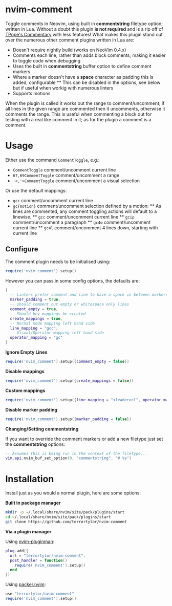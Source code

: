 # nvim-comment

Toggle comments in Neovim, using built in **commentstring** filetype option; written in Lua.
Without a doubt this plugin **is not required** and is a rip off of [TPope's Commentary](https://github.com/tpope/vim-commentary) with less features! What makes this plugin stand out over the numerous other comment plugins written in Lua are:

* Doesn't require nightly build (works on NeoVim 0.4.x)
* Comments each line, rather than adds block comments; making it easier to toggle code when debugging
* Uses the built in **commentstring** buffer option to define comment markers
* Where a marker doesn't have a **space** character as padding this is added, configurable
** This can be disabled in the options, see below but if useful when workig with numerous linters
* Supports motions

When the plugin is called it works out the range to comment/uncomment; if all lines in the given range are commented then it uncomments, otherwise it comments the range. This is useful when commenting a block out for testing with a real like comment in it; as for the plugin a comment is a comment.

# Usage

Either use the command `CommentToggle`, e.g.:

* `CommentToggle` comment/uncomment current line
* `67,69CommentToggle` comment/uncomment a range
* `'<,'>CommentToggle` comment/uncomment a visual selection

Or use the default mappings:

* `gcc` comment/uncomment current line
* `gc{motion}` comment/uncomment selection defined by a motion:
** As lines are commented, any comment toggling actions will default to a linewise.
** `gcc` comment/uncomment current line
** `gcip` comment/uncomment a paragraph
** `gc4w` comment/uncomment current line
** `gc4l` comment/uncomment 4 lines down, starting with current line

## Configure

The comment plugin needs to be initialised using:
```lua
require('nvim_comment').setup()
```

However you can pass in some config options, the defaults are:

```lua
{
  -- Linters prefer comment and line to have a space in between markers
  marker_padding = true,
  -- should comment out empty or whitespace only lines
  comment_empty = true,
  -- Should key mappings be created
  create_mappings = true,
  -- Normal mode mapping left hand side
  line_mapping = "gcc",
  -- Visual/Operator mapping left hand side
  operator_mapping = "gc"
}
```

**Ignore Empty Lines**
```lua
require('nvim_comment').setup({comment_empty = false})
```

**Disable mappings**
```lua
require('nvim_comment').setup({create_mappings = false})
```

**Custom mappings**
```lua
require('nvim_comment').setup({line_mapping = "<leader>cl", operator_mapping = "<leader>c"})
```

**Disable marker padding**
```lua
require('nvim_comment').setup({marker_padding = false})
```

**Changing/Setting commentstring**

If you want to override the comment markers or add a new filetype just set the **commentstring** options:

```lua
-- Assumes this is being run in the context of the filetype...
vim.api.nvim_buf_set_option(0, "commentstring", "# %s")
```

# Installation

Install just as you would a normal plugin, here are some options:

**Built in package manager**

```bash
mkdir -p ~/.local/share/nvim/site/pack/plugins/start
cd ~/.local/share/nvim/site/pack/plugins/start
git clone https://github.com/terrortylor/nvim-comment
```

**Via a plugin manager**

Using [nvim-pluginman](https://github.com/terrortylor/nvim-pluginman):
```lua
plug.add({
  url = "terrortylor/nvim-comment",
  post_handler = function()
    require('nvim_comment').setup()
  end
})
```

Using [packer.nvim](https://github.com/wbthomason/packer.nvim):
```lua
use "terrortylor/nvim-comment"
require('nvim_comment').setup()
```
